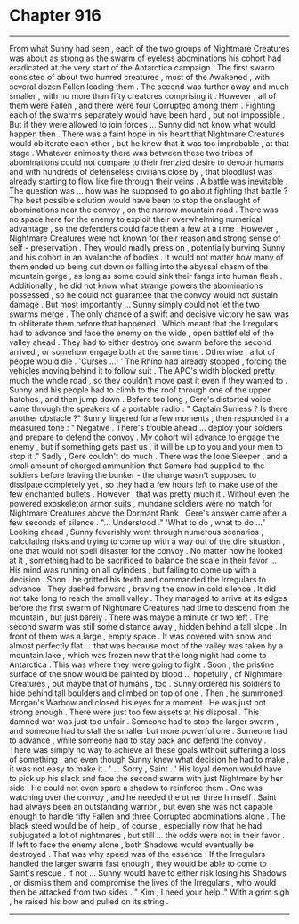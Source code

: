 
# Chapter 916


---

From what Sunny had seen , each of the two groups of Nightmare Creatures was about as strong as the swarm of eyeless abominations his cohort had eradicated at the very start of the Antarctica campaign . The first swarm consisted of about two hunred creatures , most of the Awakened , with several dozen Fallen leading them .
The second was further away and much smaller , with no more than fifty creatures comprising it . However , all of them were Fallen , and there were four Corrupted among them .
Fighting each of the swarms separately would have been hard , but not impossible . But if they were allowed to join forces ... Sunny did not know what would happen then .
There was a faint hope in his heart that Nightmare Creatures would obliterate each other , but he knew that it was too improbable , at that stage . Whatever animosity there was between these two tribes of abominations could not compare to their frenzied desire to devour humans , and with hundreds of defenseless civilians close by , that bloodlust was already starting to flow like fire through their veins .
A battle was inevitable .
The question was ... how was he supposed to go about fighting that battle ?
The best possible solution would have been to stop the onslaught of abominations near the convoy , on the narrow mountain road . There was no space here for the enemy to exploit their overwhelming numerical advantage , so the defenders could face them a few at a time .
However , Nightmare Creatures were not known for their reason and strong sense of self - preservation . They would madly press on , potentially burying Sunny and his cohort in an avalanche of bodies . It would not matter how many of them ended up being cut down or falling into the abyssal chasm of the mountain gorge , as long as some could sink their fangs into human flesh .
Additionally , he did not know what strange powers the abominations possessed , so he could not guarantee that the convoy would not sustain damage .
But most importantly ...
Sunny simply could not let the two swarms merge . The only chance of a swift and decisive victory he saw was to obliterate them before that happened .
Which meant that the Irregulars had to advance and face the enemy on the wide , open battlefield of the valley ahead . They had to either destroy one swarm before the second arrived , or somehow engage both at the same time . Otherwise , a lot of people would die .
'Curses ...! '
The Rhino had already stopped , forcing the vehicles moving behind it to follow suit . The APC's width blocked pretty much the whole road , so they couldn't move past it even if they wanted to . Sunny and his people had to climb to the roof through one of the upper hatches , and then jump down .
Before too long , Gere's distorted voice came through the speakers of a portable radio :
" Captain Sunless ? Is there another obstacle ?"
Sunny lingered for a few moments , then responded in a measured tone :
" Negative . There's trouble ahead ... deploy your soldiers and prepare to defend the convoy . My cohort will advance to engage the enemy , but if something gets past us , it will be up to you and your men to stop it ."
Sadly , Gere couldn't do much . There was the lone Sleeper , and a small amount of charged ammunition that Samara had supplied to the soldiers before leaving the bunker - the charge wasn't supposed to dissipate completely yet , so they had a few hours left to make use of the few enchanted bullets .
However , that was pretty much it . Without even the powered exoskeleton armor suits , mundane soldiers were no match for Nightmare Creatures above the Dormant Rank .
Gere's answer came after a few seconds of silence .
"... Understood ."
'What to do , what to do ..."
Looking ahead , Sunny feverishly went through numerous scenarios , calculating risks and trying to come up with a way out of the dire situation , one that would not spell disaster for the convoy . No matter how he looked at it , something had to be sacrificed to balance the scale in their favor ...
His mind was running on all cylinders , but failing to come up with a decision .
Soon , he gritted his teeth and commanded the Irregulars to advance . They dashed forward , braving the snow in cold silence . It did not take long to reach the small valley . They managed to arrive at its edges before the first swarm of Nightmare Creatures had time to descend from the mountain , but just barely . There was maybe a minute or two left .
The second swarm was still some distance away , hidden behind a tall slope .
In front of them was a large , empty space . It was covered with snow and almost perfectly flat ... that was because most of the valley was taken by a mountain lake , which was frozen now that the long night had come to Antarctica .
This was where they were going to fight . Soon , the pristine surface of the snow would be painted by blood ... hopefully , of Nightmare Creatures , but maybe that of humans , too .
Sunny ordered his soldiers to hide behind tall boulders and climbed on top of one . Then , he summoned Morgan's Warbow and closed his eyes for a moment .
He was just not strong enough . There were just too few assets at his disposal . This damned war was just too unfair .
Someone had to stop the larger swarm , and someone had to stall the smaller but more powerful one . Someone had to advance , while someone had to stay back and defend the convoy .
There was simply no way to achieve all these goals without suffering a loss of something , and even though Sunny knew what decision he had to make , it was not easy to make it .
' ... Sorry , Saint . '
His loyal demon would have to pick up his slack and face the second swarm with just Nightmare by her side . He could not even spare a shadow to reinforce them . One was watching over the convoy , and he needed the other three himself .
Saint had always been an outstanding warrior , but even she was not capable enough to handle fifty Fallen and three Corrupted abominations alone . The black steed would be of help , of course , especially now that he had subjugated a lot of nightmares , but still ... the odds were not in their favor . If left to face the enemy alone , both Shadows would eventually be destroyed .
That was why speed was of the essence . If the Irregulars handled the larger swarm fast enough , they would be able to come to Saint's rescue .
If not ...
Sunny would have to either risk losing his Shadows , or dismiss them and compromise the lives of the Irregulars , who would then be attacked from two sides .
" Kim , I need your help ."
With a grim sigh , he raised his bow and pulled on its string .

---

